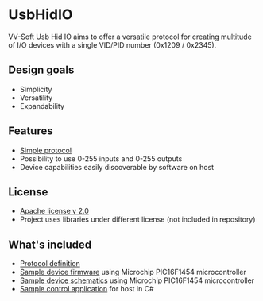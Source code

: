 # UsbHidIO
VV-Soft Usb Hid IO aims to offer a versatile protocol for creating multitude of I/O devices with a single VID/PID number (0x1209 / 0x2345).

## Design goals
 - Simplicity
 - Versatility
 - Expandability
 
## Features
 - [Simple protocol](PROTOCOL.md)
 - Possibility to use 0-255 inputs and 0-255 outputs
 - Device capabilities easily discoverable by software on host
 
## License
 - [Apache license v 2.0](LICENSE)
 - Project uses libraries under different license (not included in repository)

## What's included
- [Protocol definition](PROTOCOL.md)
- [Sample device firmware](Device/Example/PicFirmware) using Microchip PIC16F1454 microcontroller
- [Sample device schematics](Device/Example/Schematics) using Microchip PIC16F1454 microcontroller
- [Sample control application](Host/CsSample) for host in C#